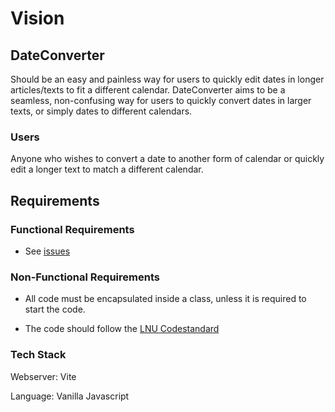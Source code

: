 # Vision

## DateConverter

 Should be an easy and painless way for users to quickly edit dates in longer articles/texts to fit a different calendar.
 DateConverter aims to be a seamless, non-confusing way for users to quickly convert dates in larger texts, or simply dates to different calendars.

### Users

Anyone who wishes to convert a date to another form of calendar or quickly edit a longer text to match a different calendar.

## Requirements

### Functional Requirements

* See [issues](https://github.com/IchanP/L3-DateConverter/issues?q=+label%3Afunctional+)

### Non-Functional Requirements

* All code must be encapsulated inside a class, unless it is required to start the code.

* The code should follow the [LNU Codestandard](https://www.npmjs.com/package/@lnu/eslint-config)

### Tech Stack

Webserver: Vite

Language: Vanilla Javascript
